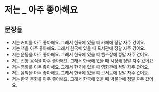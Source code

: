 
# 저는 _ 아주 좋아해요


## 문장들

  - 저는 커피를 아주 좋아해요. 그래서 한국에 있을 때 카페에 정말 자주 갔어요.
  - 저는 책을 아주 좋아해요. 그래서 한국에 있을 때 도서관에 정말 자주 갔어요.
  - 저는 운동을 아주 좋아해요. 그래서 한국에 있을 때 헬스장에 정말 자주 갔어요.
  - 저는 전통 음식을 아주 좋아해요. 그래서 한국에 있을 때 시장에 정말 자주 갔어요.
  - 저는 영화를 아주 좋아해요. 그래서 한국에 있을 때 영화관에 정말 자주 갔어요.
  - 저는 음악을 아주 좋아해요. 그래서 한국에 있을 때 콘서트에 정말 자주 갔어요.
  - 저는 한국 문화를 아주 좋아해요. 그래서 한국에 있을 때 박물관에 정말 자주 갔어요.
